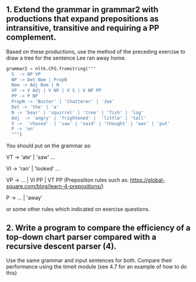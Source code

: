 ## 1. Extend the grammar in grammar2 with productions that expand prepositions as intransitive, transitive and requiring a PP complement. 

Based on these productions, use the method of the preceding exercise to draw a tree for the sentence Lee ran away home.

```py.py
grammar2 = nltk.CFG.fromstring("""
  S  -> NP VP
  NP -> Det Nom | PropN
  Nom -> Adj Nom | N
  VP -> V Adj | V NP | V S | V NP PP
  PP -> P NP
  PropN -> 'Buster' | 'Chatterer' | 'Joe'
  Det -> 'the' | 'a'
  N -> 'bear' | 'squirrel' | 'tree' | 'fish' | 'log'
  Adj  -> 'angry' | 'frightened' |  'little' | 'tall'
  V ->  'chased'  | 'saw' | 'said' | 'thought' | 'was' | 'put'
  P -> 'on'
  """)
```

You should put on the grammar as:

VT -> 'ate' | 'saw' ...

VI -> 'ran' | 'looked' ...

VP -> ... | VI PP | VT PP (Preposition rules such as: https://global-square.com/blog/learn-4-prepositions/)

P -> ... | 'away'

or some other rules which indicated on exercise questions.

## 2. Write a program to compare the efficiency of a top-down chart parser compared with a recursive descent parser (4). 

Use the same grammar and input sentences for both. Compare their performance using the timeit module (see 4.7 for an example of how to do this)
